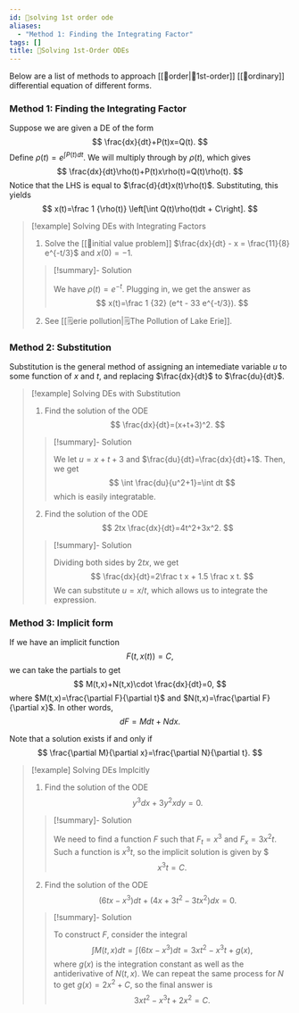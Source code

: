 ```yaml
---
id: 📙solving 1st order ode
aliases:
  - "Method 1: Finding the Integrating Factor"
tags: []
title: 📙Solving 1st-Order ODEs
---
```


Below are a list of methods to approach [[📘order|📘1st-order]] [[📘ordinary]] differential equation of different forms. 

### Method 1: Finding the Integrating Factor

Suppose we are given a DE of the form 
$$
\frac{dx}{dt}+P(t)x=Q(t).
$$
Define $\rho(t)=e^{\int P(t)dt}$. We will multiply through by $\rho(t)$, which gives
$$
\frac{dx}{dt}\rho(t)+P(t)x\rho(t)=Q(t)\rho(t).
$$
Notice that the LHS is equal to $\frac{d}{dt}x(t)\rho(t)$. Substituting, this yields
$$
x(t)=\frac 1 {\rho(t)} \left[\int Q(t)\rho(t)dt + C\right].
$$

> [!example] Solving DEs with Integrating Factors
> 
> 1. Solve the [[📘initial value problem]] $\frac{dx}{dt} - x = \frac{11}{8} e^{-t/3}$ and $x(0)=-1$.
> > [!summary]- Solution
> >
> > We have $\rho(t)=e^{-t}$. Plugging in, we get the answer as 
> > $$
> > x(t)=\frac 1 {32} (e^t - 33 e^{-t/3}).
> > $$
>
> 2. See [[🗒️erie pollution|🗒️The Pollution of Lake Erie]].

### Method 2: Substitution

Substitution is the general method of assigning an intemediate variable $u$ to some function of $x$ and $t$, and replacing $\frac{dx}{dt}$ to $\frac{du}{dt}$. 

> [!example] Solving DEs with Substitution
>
> 1. Find the solution of the ODE 
> $$
> \frac{dx}{dt}=(x+t+3)^2.
> $$
> > [!summary]- Solution
> >
> > We let $u=x+t+3$ and $\frac{du}{dt}=\frac{dx}{dt}+1$. Then, we get 
> > $$
> > \int \frac{du}{u^2+1}=\int dt
> > $$
> > which is easily integratable. 
> 
> 2. Find the solution of the ODE
> $$
> 2tx \frac{dx}{dt}=4t^2+3x^2.
> $$ 
> > [!summary]- Solution
> > 
> > Dividing both sides by $2tx$, we get 
> > $$
> > \frac{dx}{dt}=2\frac t x + 1.5 \frac x t.
> > $$
> > We can substitute $u=x/t$, which allows us to integrate the expression.

### Method 3: Implicit form

If we have an implicit function 
$$
F(t, x(t))=C,
$$
we can take the partials to get 
$$
M(t,x)+N(t,x)\cdot \frac{dx}{dt}=0,
$$
where $M(t,x)=\frac{\partial F}{\partial t}$ and $N(t,x)=\frac{\partial F}{\partial x}$. In other words, 
$$
dF=Mdt+Ndx.
$$

Note that a solution exists if and only if
$$
\frac{\partial M}{\partial x}=\frac{\partial N}{\partial t}.
$$

> [!example] Solving DEs Implcitly
> 
> 1. Find the solution of the ODE 
> $$
> y^3dx+3y^2xdy=0.
> $$
> 
> > [!summary]- Solution
> > 
> > We need to find a function $F$ such that $F_t=x^3$ and $F_x=3x^2t$. Such a function is $x^3t$, so the implicit solution is given by $
> > $$
> > x^3t=C.
> > $$
> 
> 2. Find the solution of the ODE 
> $$
> (6tx-x^3)dt+(4x+3t^2-3tx^2)dx=0.
> $$
> > [!summary]- Solution 
> > 
> > To construct $F$, consider the integral 
> > $$
> > \int M(t, x) dt = \int(6tx-x^3)dt= 3xt^2-x^3t+g(x),
> > $$
> > where $g(x)$ is the integration constant as well as the antiderivative of $N(t, x)$. We can repeat the same process for $N$ to get $g(x)=2x^2+C$, so the final answer is 
> > $$ 
> > 3xt^2-x^3t+2x^2=C.
> > $$
